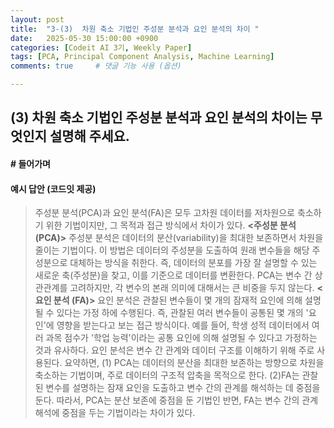 ```yaml
---
layout: post
title:  "3-(3)  차원 축소 기법인 주성분 분석과 요인 분석의 차이 "
date:   2025-05-30 15:00:00 +0900
categories: [Codeit AI 3기, Weekly Paper]
tags: [PCA, Principal Component Analysis, Machine Learning]
comments: true     # 댓글 기능 사용 (옵션)

---
```


## (3) 차원 축소 기법인 주성분 분석과 요인 분석의 차이는 무엇인지 설명해 주세요. 

#### # 들어가며


#### 예시 답안 (코드잇 제공)
> 주성분 분석(PCA)과 요인 분석(FA)은 모두 고차원 데이터를 저차원으로 축소하기 위한 기법이지만, 그 목적과 접근 방식에서 차이가 있다. 
**<주성분 분석 (PCA)>**
주성분 분석은 데이터의 분산(variability)을 최대한 보존하면서 차원을 줄이는 기법이다. 이 방법은 데이터의 주성분을 도출하여 원래 변수들을 해당 주성분으로 대체하는 방식을 취한다. 즉, 데이터의 분포를 가장 잘 설명할 수 있는 새로운 축(주성분)을 찾고, 이를 기준으로 데이터를 변환한다. PCA는 변수 간 상관관계를 고려하지만, 각 변수의 본래 의미에 대해서는 큰 비중을 두지 않는다. 
**<요인 분석 (FA)>**
요인 분석은 관찰된 변수들이 몇 개의 잠재적 요인에 의해 설명될 수 있다는 가정 하에 수행된다. 즉, 관찰된 여러 변수들이 공통된 몇 개의 '요인'에 영향을 받는다고 보는 접근 방식이다. 예를 들어, 학생 성적 데이터에서 여러 과목 점수가 '학업 능력'이라는 공통 요인에 의해 설명될 수 있다고 가정하는 것과 유사하다. 요인 분석은 변수 간 관계와 데이터 구조를 이해하기 위해 주로 사용된다. 
요약하면, 
(1) PCA는 데이터의 분산을 최대한 보존하는 방향으로 차원을 축소하는 기법이며, 주로 데이터의 구조적 압축을 목적으로 한다. 
(2)FA는 관찰된 변수를 설명하는 잠재 요인을 도출하고 변수 간의 관계를 해석하는 데 중점을 둔다. 
따라서, PCA는 분산 보존에 중점을 둔 기법인 반면, FA는 변수 간의 관계 해석에 중점을 두는 기법이라는 차이가 있다.